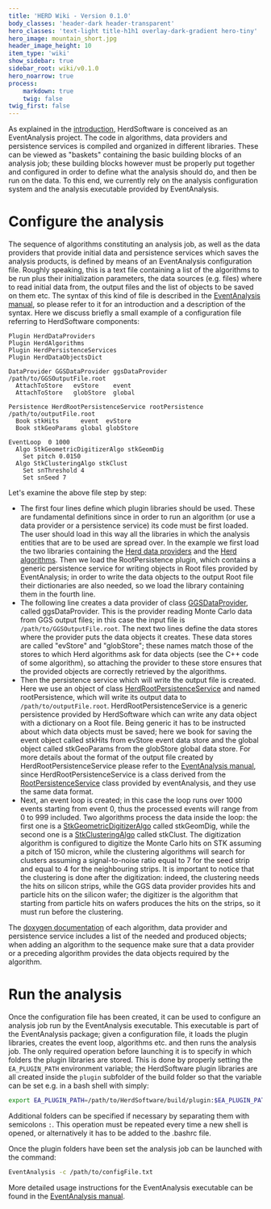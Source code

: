 ```yaml
---
title: 'HERD Wiki - Version 0.1.0'
body_classes: 'header-dark header-transparent'
hero_classes: 'text-light title-h1h1 overlay-dark-gradient hero-tiny'
hero_image: mountain_short.jpg
header_image_height: 10
item_type: 'wiki'
show_sidebar: true
sidebar_root: wiki/v0.1.0
hero_noarrow: true
process:
    markdown: true
    twig: false
twig_first: false
---
```


As explained in the [introduction](Introduction.md), HerdSoftware is conceived as an EventAnalysis project. The code in algorithms, data providers and persistence services is compiled and organized in different libraries. These can be viewed as "baskets" containing the basic building blocks of an analysis job; these building blocks however must be properly put together and configured in order to define what the analysis should do, and then be run on the data. To this end, we currently rely on the analysis configuration system and the analysis executable provided by EventAnalysis.

# Configure the analysis
The sequence of algorithms constituting an analysis job, as well as the data providers that provide initial data and persistence services which saves the analysis products, is defined by means of an EventAnalysis configuration file. Roughly speaking, this is a text file containing a list of the algorithms to be run plus their initialization parameters, the data sources (e.g. files) where to read initial data from, the output files and the list of objects to be saved on them etc. The syntax of this kind of file is described in the [EventAnalysis manual](https://wizard.fi.infn.it/eventanalysis/manual), so please refer to it for an introduction and a description of the syntax. Here we discuss briefly a small example of a configuration file referring to HerdSoftware components:
```
Plugin HerdDataProviders
Plugin HerdAlgorithms
Plugin HerdPersistenceServices
Plugin HerdDataObjectsDict

DataProvider GGSDataProvider ggsDataProvider /path/to/GGSOutputFile.root
  AttachToStore   evStore    event
  AttachToStore   globStore  global

Persistence HerdRootPersistenceService rootPersistence /path/to/outputFile.root
  Book stkHits      event  evStore
  Book stkGeoParams global globStore

EventLoop  0 1000
  Algo StkGeometricDigitizerAlgo stkGeomDig
    Set pitch 0.0150
  Algo StkClusteringAlgo stkClust
    Set snThreshold 4
    Set snSeed 7
```
Let's examine the above file step by step:
* The first four lines define which plugin libraries should be used. These are fundamental definitions since in order to run an algorithm (or use a data provider or a persistence service) its code must be first loaded. The user should load in this way all the libraries in which the analysis entities that are to be used are spread over. In the example we first load the two libraries containing the [Herd data providers](Data-providers.md) and the [Herd algorithms](Algorithms.md). Then we load the RootPersistence plugin, which contains a generic persistence service for writing objects in Root files provided by EventAnalysis; in order to write the data objects to the output Root file their dictionaries are also needed, so we load the library containing them in the fourth line.
* The following line creates a data provider of class [GGSDataProvider](Data-providers.md#providers), called ggsDataProvider. This is the provider reading Monte Carlo data from GGS output files; in this case the input file is `/path/to/GGSOutputFile.root`. The next two lines define the data stores where the provider puts the data objects it creates. These data stores are called "evStore" and "globStore"; these names match those of the stores to which Herd algorithms ask for data objects (see the C++ code of some algorithm), so attaching the provider to these store ensures that the provided objects are correctly retrieved by the algorithms.
* Then the persistence service which will write the output file is created. Here we use an object of class [HerdRootPersistenceService](https://wizard.fi.infn.it/herd/software/doxygen/master/classHerd_1_1HerdRootPersistenceService.html) and named rootPersistence, which will write its output data to `/path/to/outputFile.root`. HerdRootPersistenceService is a generic persistence provided by HerdSoftware which can write any data object with a dictionary on a Root file. Being generic it has to be instructed about which data objects must be saved; here we book for saving the event object called stkHits from evStore event data store and the global object called stkGeoParams from the globStore global data store. For more details about the format of the output file created by HerdRootPersistenceService please refer to the [EventAnalysis manual](https://wizard.fi.infn.it/eventanalysis/manual/), since HerdRootPersistenceService is a class derived from the [RootPersistenceService](https://wizard.fi.infn.it/eventanalysis/doxygen/master/classEA_1_1RootPersistenceService.html) class provided by eventAnalysis, and they use the same data format.
* Next, an event loop is created; in this case the loop runs over 1000 events starting from event 0, thus the processed events will range from 0 to 999 included. Two algorithms process the data inside the loop: the first one is a [StkGeometricDigitizerAlgo](Algorithms.md#digitization-algorithms) called stkGeomDig, while the second one is a [StkClusteringAlgo](Algorithms.md#clustering-algorithms) called stkClust. The digitization algorithm is configured to digitize the Monte Carlo hits on STK assuming a pitch of 150 micron, while the clustering algorithms will search for clusters assuming a signal-to-noise ratio equal to 7 for the seed strip and equal to 4 for the neighbouring strips. It is important to notice that the clustering is done after the digitization: indeed, the clustering needs the hits on silicon strips, while the GGS data provider provides hits and particle hits on the silicon wafer; the digitizer is the algorithm that starting from particle hits on wafers produces the hits on the strips, so it must run before the clustering.

The [doxygen documentation](https://wizard.fi.infn.it/herd/software/doxygen) of each algorithm, data provider and persistence service includes a list of the needed and produced objects; when adding an algorithm to the sequence make sure that a data provider or a preceding algorithm provides the data objects required by the algorithm.

# Run the analysis 
Once the configuration file has been created, it can be used to configure an analysis job run by the EventAnalysis executable. This executable is part of the EventAnalysis package; given a configuration file, it loads the plugin libraries, creates the event loop, algorithms etc. and then runs the analysis job. The only required operation before launching it is to specify in which folders the plugin libraries are stored. This is done by properly setting the `EA_PLUGIN_PATH` environment variable; the HerdSoftware plugin libraries are all created inside the `plugin` subfolder of the build folder so that the variable can be set e.g. in a bash shell with simply:
```bash
export EA_PLUGIN_PATH=/path/to/HerdSoftware/build/plugin:$EA_PLUGIN_PATH
```
Additional folders can be specified if necessary by separating them with semicolons `:`. This operation must be repeated every time a new shell is opened, or alternatively it has to be added to the .bashrc file.

Once the plugin folders have been set the analysis job can be launched with the command:
```bash
EventAnalysis -c /path/to/configFile.txt
```
More detailed usage instructions for the EventAnalysis executable can be found in the [EventAnalysis manual](https://wizard.fi.infn.it/eventanalysis/manual).
